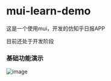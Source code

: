 # mui-learn-demo
这是一个使用mui，开发的仿知乎日报APP

目前还处于开发阶段
 
###  基础功能演示

![image](https://raw.githubusercontent.com/liganghui/mui-learn-demo/master/doc/demo.gif)

